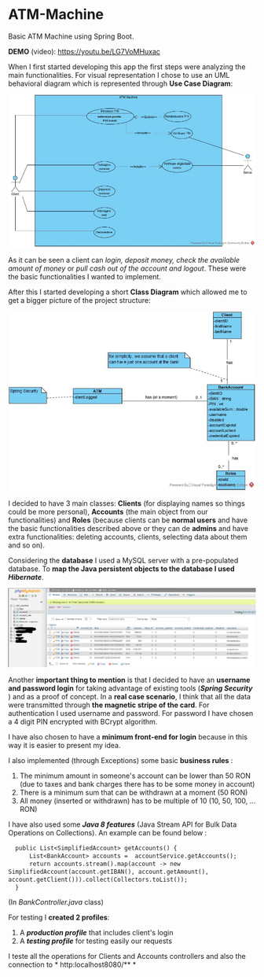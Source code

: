 # ATM-Machine
Basic ATM Machine using Spring Boot.


**DEMO** (video): https://youtu.be/LG7VoMHuxac

   When I first started developing this app the first steps were analyzing the main functionalities. For visual representation I chose to use an UML behavioral diagram which is represented through **Use Case Diagram**:

![GitHub Logo](/usecaseDiagram.jpg)

  As it can be seen a client can *login, deposit money, check the available amount of money* or *pull cash out of the account and logout*. These were the basic functionalities I wanted to implement.

  After this I started developing a short **Class Diagram** which allowed me to get a bigger picture of the project structure:

![GitHub Logo](/ClassDiagram_ATM_Machine.jpg)

  I decided to have 3 main classes: **Clients** (for displaying names so things could be more personal), **Accounts** (the main object from our functionalities) and **Roles** (because clients can be **normal users** and have the basic functionalities described above or they can de **admins** and have extra functionalities: deleting accounts, clients, selecting data about them and so on).
  
  Considering the **database** I used a MySQL server with a pre-populated database. To **map the Java persistent objects to the database I used *Hibernate***.
  
  ![GitHub Logo](/Capture.PNG)
  
   Another **important thing to mention** is that I decided to have an **username and password login** for taking advantage of existing tools (***Spring Security***
) and as a proof of concept. In a **real case scenario**, I think that all the data were transmitted through **the magnetic stripe of the card**.
  For authentication I used username and password. For password I have chosen a 4 digit PIN encrypted with BCrypt algorithm.
  
  I have also chosen to have a **minimum front-end for login** because in this way it is easier to present my idea.

  I also implemented (through Exceptions) some basic **business rules** :
  1. The minimum amount in someone's account can be lower than 50 RON (due to taxes and bank charges there has to be some money in account)
  2. There is a minimum sum that can be withdrawn at a moment (50 RON)
  3. All money (inserted or withdrawn) has to be multiple of 10 (10, 50, 100, ... RON) 
  
  I have also used some ***Java 8 features*** (Java Stream API for Bulk Data Operations on Collections). An example  can be found below :
  
  ``` @GetMapping("/accounts")
    public List<SimplifiedAccount> getAccounts() {
        List<BankAccount> accounts =  accountService.getAccounts();
        return accounts.stream().map(account -> new SimplifiedAccount(account.getIBAN(), account.getAmount(), account.getClient())).collect(Collectors.toList());
    }
  ```
   (In *BankController.java* class) 
   
   For testing I **created 2 profiles**:
   1. A ***production profile*** that includes client's login
   2. A ***testing profile*** for testing easily our requests
   
   I teste all the operations for Clients and Accounts controllers and also the connection to * http:localhost8080/** *
   
   
   
